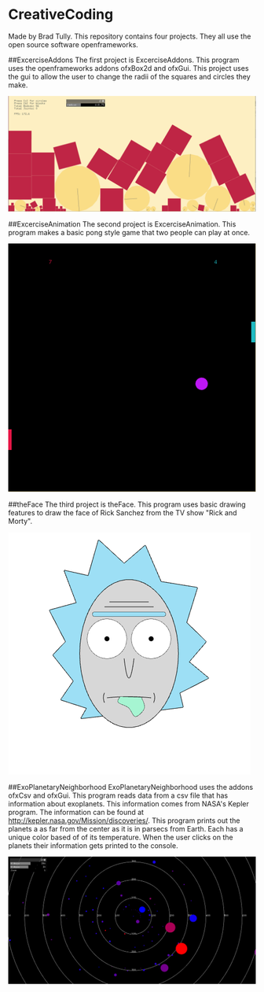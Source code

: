 # CreativeCoding
Made by Brad Tully.
This repository contains four projects. They all use the open source software openframeworks. 

##ExcerciseAddons
The first project is ExcerciseAddons. This program uses the openframeworks addons ofxBox2d and ofxGui. This project uses the gui to allow the user to change the radii of the squares and circles they make. 

![alt tag](https://github.com/BradTu/CreativeCoding/blob/master/Addons.PNG)

##ExcerciseAnimation
The second project is ExcerciseAnimation. This program makes a basic pong style game that two people can play at once. 

![alt tag](https://github.com/BradTu/CreativeCoding/blob/master/Animation.PNG)

##theFace
The third project is theFace. This program uses basic drawing features to draw the face of Rick Sanchez from the TV show "Rick and Morty". 

![alt tag](https://github.com/BradTu/CreativeCoding/blob/master/Face.PNG)

##ExoPlanetaryNeighborhood
ExoPlanetaryNeighborhood uses the addons ofxCsv and ofxGui. This program reads data from a csv file that has information about exoplanets. This information comes from NASA's Kepler program. The information can be found at http://kepler.nasa.gov/Mission/discoveries/. This program prints out the planets a as far from the center as it is in parsecs from Earth. Each has a unique color based of of its temperature. When the user clicks on the planets their information gets printed to the console.

![alt tag](https://github.com/BradTu/CreativeCoding/blob/master/ExoPlanetaryNeighborhood.PNG)
